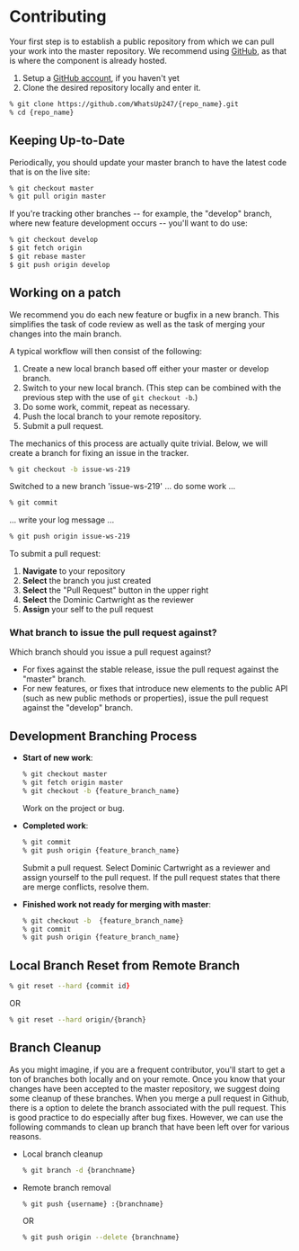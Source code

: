 # Contributing

Your first step is to establish a public repository from which we can pull your work into the master repository. We recommend using [GitHub](https://github.com), as that is where the component is already hosted.

1. Setup a [GitHub account](http://github.com/), if you haven't yet
2. Clone the desired repository locally and enter it.

```zsh
% git clone https://github.com/WhatsUp247/{repo_name}.git
% cd {repo_name}
```

## Keeping Up-to-Date

Periodically, you should update your master branch to have the latest code that is on the live site:

```zsh
% git checkout master
% git pull origin master
```

If you're tracking other branches -- for example, the "develop" branch, where new feature development occurs -- you'll want to do use:

```zsh
% git checkout develop
$ git fetch origin
$ git rebase master
$ git push origin develop
```

## Working on a patch

We recommend you do each new feature or bugfix in a new branch. This simplifies the task of code review as well as the task of merging your changes into the
main branch.

A typical workflow will then consist of the following:

1. Create a new local branch based off either your master or develop branch.
2. Switch to your new local branch. (This step can be combined with the previous step with the use of `git checkout -b`.)
3. Do some work, commit, repeat as necessary.
4. Push the local branch to your remote repository.
5. Submit a pull request.

The mechanics of this process are actually quite trivial. Below, we will create a branch for fixing an issue in the tracker.

```zsh
% git checkout -b issue-ws-219
```

Switched to a new branch 'issue-ws-219'
... do some work ...

```zsh
% git commit
```

... write your log message ...

```zsh
% git push origin issue-ws-219
```

To submit a pull request:

1. **Navigate** to your repository
2. **Select** the branch you just created
3. **Select** the "Pull Request" button in the upper right
4. **Select** the Dominic Cartwright as the reviewer
5. **Assign** your self to the pull request

### What branch to issue the pull request against?

Which branch should you issue a pull request against?

-   For fixes against the stable release, issue the pull request against the "master" branch.
-   For new features, or fixes that introduce new elements to the public API (such as new public methods or properties), issue the pull request against the "develop" branch.

## Development Branching Process

-   **Start of new work**:

    ```zsh
    % git checkout master
    % git fetch origin master
    % git checkout -b {feature_branch_name}
    ```

    Work on the project or bug.

-   **Completed work**:

    ```zsh
    % git commit
    % git push origin {feature_branch_name}
    ```

    Submit a pull request. Select Dominic Cartwright as a reviewer and assign yourself to the pull request.
    If the pull request states that there are merge conflicts, resolve them.

-   **Finished work not ready for merging with master**:

    ```zsh
    % git checkout -b  {feature_branch_name}
    % git commit
    % git push origin {feature_branch_name}
    ```

## Local Branch Reset from Remote Branch

```zsh
% git reset --hard {commit id}
```

OR

```zsh
% git reset --hard origin/{branch}
```

## Branch Cleanup

As you might imagine, if you are a frequent contributor, you'll start to get a ton of branches both locally and on your remote. Once you know that your changes have been accepted to the master repository, we suggest doing some cleanup of these branches. When you merge a pull request in Github, there is a option to delete the branch associated with the pull request. This is good practice to do especially after bug fixes. However, we can use the following commands to clean up branch that have been left over for various reasons.

-   Local branch cleanup

    ```zsh
    % git branch -d {branchname}
    ```

-   Remote branch removal

    ```zsh
    % git push {username} :{branchname}
    ```

    OR

    ```zsh
    % git push origin --delete {branchname}
    ```
